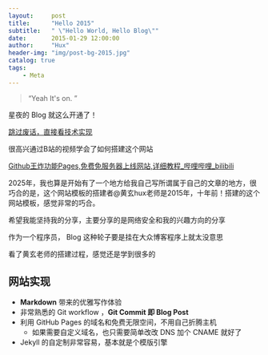 ```yaml
---
layout:     post
title:      "Hello 2015"
subtitle:   " \"Hello World, Hello Blog\""
date:       2015-01-29 12:00:00
author:     "Hux"
header-img: "img/post-bg-2015.jpg"
catalog: true
tags:
    - Meta
---
```


> “Yeah It's on. ”


星夜的 Blog 就这么开通了！

[跳过废话，直接看技术实现 ](#build) 

很高兴通过B站的视频学会了如何搭建这个网站

[Github王炸功能Pages,免费免服务器上线网站,详细教程_哔哩哔哩_bilibili](https://www.bilibili.com/video/BV12H4y1N7Q4?spm_id_from=333.788.videopod.sections&vd_source=603d6bd6d2407c80cff7a58e4c28a6b8)

2025年，我也算是开始有了一个地方给我自己写所谓属于自己的文章的地方，很巧合的是，这个网站模板的搭建者@黄玄hux老师是2015年，十年前！搭建的这个网站模板，感觉非常的巧合。

希望我能坚持我的分享，主要分享的是网络安全和我的兴趣方向的分享

作为一个程序员， Blog 这种轮子要是挂在大众博客程序上就太没意思



看了黄玄老师的搭建过程，感觉还是学到很多的


<p id = "build"></p>

## 网站实现

* **Markdown** 带来的优雅写作体验
* 非常熟悉的 Git workflow ，**Git Commit 即 Blog Post**
* 利用 GitHub Pages 的域名和免费无限空间，不用自己折腾主机
	* 如果需要自定义域名，也只需要简单改改 DNS 加个 CNAME 就好了 
* Jekyll 的自定制非常容易，基本就是个模版引擎



